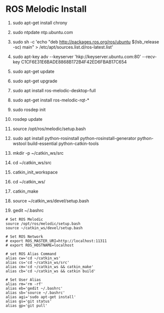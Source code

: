 # ROS Melodic Install
1. sudo apt-get install chrony
2. sudo ntpdate ntp.ubuntu.com

3. sudo sh -c 'echo "deb http://packages.ros.org/ros/ubuntu $(lsb_release -sc) main" > /etc/apt/sources.list.d/ros-latest.list'
4. sudo apt-key adv --keyserver 'hkp://keyserver.ubuntu.com:80' --recv-key C1CF6E31E6BADE8868B172B4F42ED6FBAB17C654

5. sudo apt-get update
6. sudo apt-get upgrade

7. sudo apt install ros-melodic-desktop-full
8. sudo apt-get install ros-melodic-rqt-*

9. sudo rosdep init
10. rosdep update
11. source /opt/ros/melodic/setup.bash

12. sudo apt install python-rosinstall python-rosinstall-generator python-wstool build-essential python-catkin-tools

13. mkdir -p ~/catkin_ws/src
14. cd ~/catkin_ws/src
15. catkin_init_workspace
16. cd ~/catkin_ws/
17. catkin_make
18. source ~/catkin_ws/devel/setup.bash

19. gedit ~/.bashrc
```
# Set ROS Melodic
source /opt/ros/melodic/setup.bash
source ~/catkin_ws/devel/setup.bash

# Set ROS Network
# export ROS_MASTER_URI=http://localhost:11311
# export ROS_HOSTNAME=localhost

# set ROS Alias Command
alias cw='cd ~/catkin_ws'
alias cs='cd ~/catkin_ws/src'
alias cm='cd ~/catkin_ws && catkin_make'
alias cb='cd ~/catkin_ws && catkin build'

# Set User Alias
alias rm='rm -rf'
alias eb='gedit ~/.bashrc' 
alias sb='source ~/.bashrc'
alias agi='sudo apt-get install'  
alias gs='git status'  
alias gp='git pull'
```



